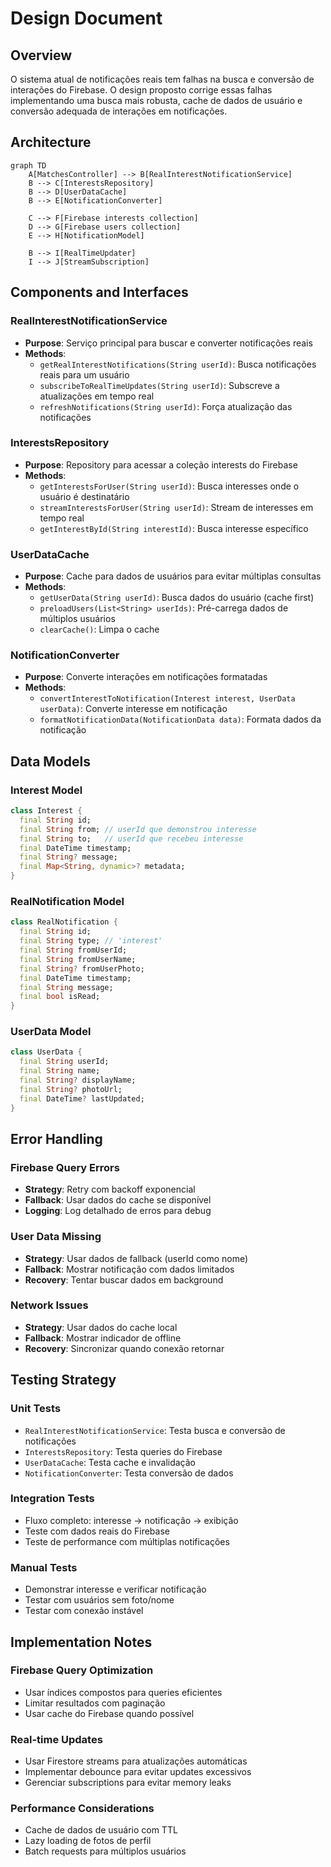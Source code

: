 # Design Document

## Overview

O sistema atual de notificações reais tem falhas na busca e conversão de interações do Firebase. O design proposto corrige essas falhas implementando uma busca mais robusta, cache de dados de usuário e conversão adequada de interações em notificações.

## Architecture

```mermaid
graph TD
    A[MatchesController] --> B[RealInterestNotificationService]
    B --> C[InterestsRepository]
    B --> D[UserDataCache]
    B --> E[NotificationConverter]
    
    C --> F[Firebase interests collection]
    D --> G[Firebase users collection]
    E --> H[NotificationModel]
    
    B --> I[RealTimeUpdater]
    I --> J[StreamSubscription]
```

## Components and Interfaces

### RealInterestNotificationService
- **Purpose**: Serviço principal para buscar e converter notificações reais
- **Methods**:
  - `getRealInterestNotifications(String userId)`: Busca notificações reais para um usuário
  - `subscribeToRealTimeUpdates(String userId)`: Subscreve a atualizações em tempo real
  - `refreshNotifications(String userId)`: Força atualização das notificações

### InterestsRepository
- **Purpose**: Repository para acessar a coleção interests do Firebase
- **Methods**:
  - `getInterestsForUser(String userId)`: Busca interesses onde o usuário é destinatário
  - `streamInterestsForUser(String userId)`: Stream de interesses em tempo real
  - `getInterestById(String interestId)`: Busca interesse específico

### UserDataCache
- **Purpose**: Cache para dados de usuários para evitar múltiplas consultas
- **Methods**:
  - `getUserData(String userId)`: Busca dados do usuário (cache first)
  - `preloadUsers(List<String> userIds)`: Pré-carrega dados de múltiplos usuários
  - `clearCache()`: Limpa o cache

### NotificationConverter
- **Purpose**: Converte interações em notificações formatadas
- **Methods**:
  - `convertInterestToNotification(Interest interest, UserData userData)`: Converte interesse em notificação
  - `formatNotificationData(NotificationData data)`: Formata dados da notificação

## Data Models

### Interest Model
```dart
class Interest {
  final String id;
  final String from; // userId que demonstrou interesse
  final String to;   // userId que recebeu interesse
  final DateTime timestamp;
  final String? message;
  final Map<String, dynamic>? metadata;
}
```

### RealNotification Model
```dart
class RealNotification {
  final String id;
  final String type; // 'interest'
  final String fromUserId;
  final String fromUserName;
  final String? fromUserPhoto;
  final DateTime timestamp;
  final String message;
  final bool isRead;
}
```

### UserData Model
```dart
class UserData {
  final String userId;
  final String name;
  final String? displayName;
  final String? photoUrl;
  final DateTime? lastUpdated;
}
```

## Error Handling

### Firebase Query Errors
- **Strategy**: Retry com backoff exponencial
- **Fallback**: Usar dados do cache se disponível
- **Logging**: Log detalhado de erros para debug

### User Data Missing
- **Strategy**: Usar dados de fallback (userId como nome)
- **Fallback**: Mostrar notificação com dados limitados
- **Recovery**: Tentar buscar dados em background

### Network Issues
- **Strategy**: Usar dados do cache local
- **Fallback**: Mostrar indicador de offline
- **Recovery**: Sincronizar quando conexão retornar

## Testing Strategy

### Unit Tests
- `RealInterestNotificationService`: Testa busca e conversão de notificações
- `InterestsRepository`: Testa queries do Firebase
- `UserDataCache`: Testa cache e invalidação
- `NotificationConverter`: Testa conversão de dados

### Integration Tests
- Fluxo completo: interesse → notificação → exibição
- Teste com dados reais do Firebase
- Teste de performance com múltiplas notificações

### Manual Tests
- Demonstrar interesse e verificar notificação
- Testar com usuários sem foto/nome
- Testar com conexão instável

## Implementation Notes

### Firebase Query Optimization
- Usar índices compostos para queries eficientes
- Limitar resultados com paginação
- Usar cache do Firebase quando possível

### Real-time Updates
- Usar Firestore streams para atualizações automáticas
- Implementar debounce para evitar updates excessivos
- Gerenciar subscriptions para evitar memory leaks

### Performance Considerations
- Cache de dados de usuário com TTL
- Lazy loading de fotos de perfil
- Batch requests para múltiplos usuários